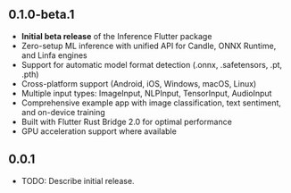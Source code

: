 ## 0.1.0-beta.1

* **Initial beta release** of the Inference Flutter package
* Zero-setup ML inference with unified API for Candle, ONNX Runtime, and Linfa engines
* Support for automatic model format detection (.onnx, .safetensors, .pt, .pth)
* Cross-platform support (Android, iOS, Windows, macOS, Linux)
* Multiple input types: ImageInput, NLPInput, TensorInput, AudioInput
* Comprehensive example app with image classification, text sentiment, and on-device training
* Built with Flutter Rust Bridge 2.0 for optimal performance
* GPU acceleration support where available

## 0.0.1

* TODO: Describe initial release.
